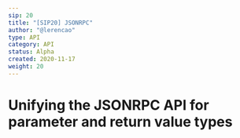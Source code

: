 ```yaml
---
sip: 20
title: "[SIP20] JSONRPC"
author: "@lerencao"
type: API
category: API
status: Alpha
created: 2020-11-17
weight: 20
---
```


# Unifying the JSONRPC API for parameter and return value types

<!--more-->